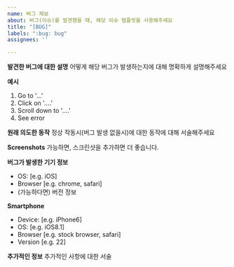 ```yaml
---
name: 버그 제보
about: 버그(이슈)를 발견했을 때, 해당 이슈 템플릿을 사용해주세요
title: "[BUG]"
labels: ":bug: bug"
assignees: ''

---
```


**발견한 버그에 대한 설명**
어떻게 해당 버그가 발생하는지에 대해 명확하게 설명해주세요

**예시**
1. Go to '...'
2. Click on '....'
3. Scroll down to '....'
4. See error

**원래 의도한 동작**
정상 작동시(버그 발생 없을시)에 대한 동작에 대해 서술해주세요

**Screenshots**
가능하면, 스크린샷을 추가하면 더 좋습니다.

**버그가 발생한 기기 정보**
 - OS: [e.g. iOS]
 - Browser [e.g. chrome, safari]
 - (가능하다면) 버전 정보 

**Smartphone**
 - Device: [e.g. iPhone6]
 - OS: [e.g. iOS8.1]
 - Browser [e.g. stock browser, safari]
 - Version [e.g. 22]

**추가적인 정보**
추가적인 사항에 대한 서술
